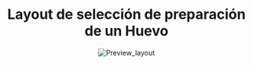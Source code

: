 <div align="center">

  # Layout de selección de preparación de un Huevo
  ![Preview_layout](https://i.postimg.cc/KvmN5CB2/imagen-2024-04-11-141531878.png)
</div>  

